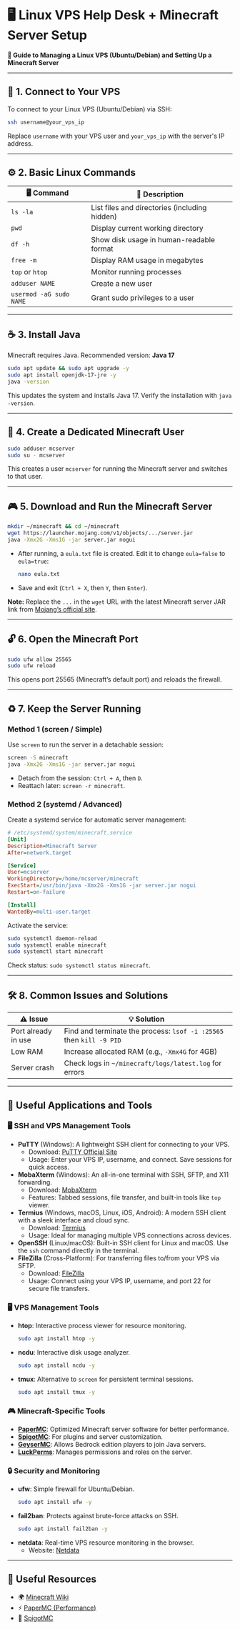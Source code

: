 # 🖥️ Linux VPS Help Desk + Minecraft Server Setup  
**📘 Guide to Managing a Linux VPS (Ubuntu/Debian) and Setting Up a Minecraft Server**

---

## 🔑 1. Connect to Your VPS  

To connect to your Linux VPS (Ubuntu/Debian) via SSH:  
```bash
ssh username@your_vps_ip
```  
Replace `username` with your VPS user and `your_vps_ip` with the server's IP address.

---

## ⚙️ 2. Basic Linux Commands  

| 🖥️ Command | 📘 Description |
|------------|---------------------|
| `ls -la`   | List files and directories (including hidden) |
| `pwd`      | Display current working directory |
| `df -h`    | Show disk usage in human-readable format |
| `free -m`  | Display RAM usage in megabytes |
| `top` or `htop` | Monitor running processes |
| `adduser NAME`  | Create a new user |
| `usermod -aG sudo NAME` | Grant sudo privileges to a user |

---

## ☕ 3. Install Java  

Minecraft requires Java. Recommended version: **Java 17**  
```bash
sudo apt update && sudo apt upgrade -y
sudo apt install openjdk-17-jre -y
java -version
```  
This updates the system and installs Java 17. Verify the installation with `java -version`.

---

## 👤 4. Create a Dedicated Minecraft User  

```bash
sudo adduser mcserver
sudo su - mcserver
```  
This creates a user `mcserver` for running the Minecraft server and switches to that user.

---

## 🎮 5. Download and Run the Minecraft Server  

```bash
mkdir ~/minecraft && cd ~/minecraft
wget https://launcher.mojang.com/v1/objects/.../server.jar
java -Xmx2G -Xms1G -jar server.jar nogui
```  
- After running, a `eula.txt` file is created. Edit it to change `eula=false` to `eula=true`:  
  ```bash
  nano eula.txt
  ```
- Save and exit (`Ctrl + X`, then `Y`, then `Enter`).

**Note:** Replace the `...` in the `wget` URL with the latest Minecraft server JAR link from [Mojang’s official site](https://www.minecraft.net/en-us/download/server).

---

## 🔓 6. Open the Minecraft Port  

```bash
sudo ufw allow 25565
sudo ufw reload
```  
This opens port 25565 (Minecraft’s default port) and reloads the firewall.

---

## ♻️ 7. Keep the Server Running  

### Method 1 (screen / Simple)  
Use `screen` to run the server in a detachable session:  
```bash
screen -S minecraft
java -Xmx2G -Xms1G -jar server.jar nogui
```  
- Detach from the session: `Ctrl + A`, then `D`.  
- Reattach later: `screen -r minecraft`.

### Method 2 (systemd / Advanced)  
Create a systemd service for automatic server management:  
```ini
# /etc/systemd/system/minecraft.service
[Unit]
Description=Minecraft Server
After=network.target

[Service]
User=mcserver
WorkingDirectory=/home/mcserver/minecraft
ExecStart=/usr/bin/java -Xmx2G -Xms1G -jar server.jar nogui
Restart=on-failure

[Install]
WantedBy=multi-user.target
```  

Activate the service:  
```bash
sudo systemctl daemon-reload
sudo systemctl enable minecraft
sudo systemctl start minecraft
```  
Check status: `sudo systemctl status minecraft`.

---

## 🛠️ 8. Common Issues and Solutions  

| ⚠️ Issue | 💡 Solution |
|---------------|------------------|
| Port already in use | Find and terminate the process: `lsof -i :25565` then `kill -9 PID` |
| Low RAM | Increase allocated RAM (e.g., `-Xmx4G` for 4GB) |
| Server crash | Check logs in `~/minecraft/logs/latest.log` for errors |

---

## 🔧 Useful Applications and Tools  

### 🖥️ SSH and VPS Management Tools  
- **PuTTY** (Windows): A lightweight SSH client for connecting to your VPS.  
  - Download: [PuTTY Official Site](https://www.putty.org/)  
  - Usage: Enter your VPS IP, username, and connect. Save sessions for quick access.  
- **MobaXterm** (Windows): An all-in-one terminal with SSH, SFTP, and X11 forwarding.  
  - Download: [MobaXterm](https://mobaxterm.mobatek.net/)  
  - Features: Tabbed sessions, file transfer, and built-in tools like `top` viewer.  
- **Termius** (Windows, macOS, Linux, iOS, Android): A modern SSH client with a sleek interface and cloud sync.  
  - Download: [Termius](https://termius.com/)  
  - Usage: Ideal for managing multiple VPS connections across devices.  
- **OpenSSH** (Linux/macOS): Built-in SSH client for Linux and macOS. Use the `ssh` command directly in the terminal.  
- **FileZilla** (Cross-Platform): For transferring files to/from your VPS via SFTP.  
  - Download: [FileZilla](https://filezilla-project.org/)  
  - Usage: Connect using your VPS IP, username, and port 22 for secure file transfers.  

### 🖥️ VPS Management Tools  
- **htop**: Interactive process viewer for resource monitoring.  
  ```bash
  sudo apt install htop -y
  ```
- **ncdu**: Interactive disk usage analyzer.  
  ```bash
  sudo apt install ncdu -y
  ```
- **tmux**: Alternative to `screen` for persistent terminal sessions.  
  ```bash
  sudo apt install tmux -y
  ```

### 🎮 Minecraft-Specific Tools  
- **[PaperMC](https://papermc.io/)**: Optimized Minecraft server software for better performance.  
- **[SpigotMC](https://www.spigotmc.org/)**: For plugins and server customization.  
- **[GeyserMC](https://geysermc.org/)**: Allows Bedrock edition players to join Java servers.  
- **[LuckPerms](https://luckperms.net/)**: Manages permissions and roles on the server.

### 🔒 Security and Monitoring  
- **ufw**: Simple firewall for Ubuntu/Debian.  
  ```bash
  sudo apt install ufw -y
  ```
- **fail2ban**: Protects against brute-force attacks on SSH.  
  ```bash
  sudo apt install fail2ban -y
  ```
- **netdata**: Real-time VPS resource monitoring in the browser.  
  - Website: [Netdata](https://www.netdata.cloud/)  

---

## 📌 Useful Resources  

- 🌍 [Minecraft Wiki](https://minecraft.wiki)  
- ⚡ [PaperMC (Performance)](https://papermc.io/)  
- 🔧 [SpigotMC](https://www.spigotmc.org/)
